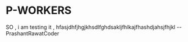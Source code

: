 # P-WORKERS
SO , i am testing it , 
hfasjdhfjhgjkhsdlfghdsakljfhlkajfhashdjahsjfhjkl
--PrashantRawatCoder
